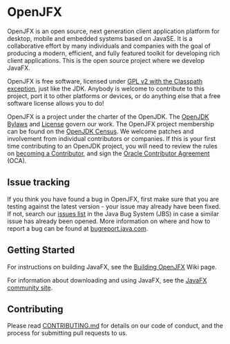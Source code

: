 # OpenJFX

OpenJFX is an open source, next generation client application platform for desktop, mobile and embedded systems based on JavaSE. It is a collaborative effort by many individuals and companies with the goal of producing a modern, efficient, and fully featured toolkit for developing rich client applications. This is the open source project where we develop JavaFX.

OpenJFX is free software, licensed under [GPL v2 with the Classpath exception](LICENSE), just like the JDK. Anybody is welcome to contribute to this project, port it to other platforms or devices, or do anything else that a free software license allows you to do!

OpenJFX is a project under the charter of the OpenJDK. The [OpenJDK Bylaws](https://openjdk.org/bylaws) and [License](LICENSE) govern our work. The OpenJFX project membership can be found on the [OpenJDK Census](https://openjdk.org/census#openjfx). We welcome patches and involvement from individual contributors or companies. If this is your first time contributing to an OpenJDK project, you will need to review the rules on [becoming a Contributor](https://openjdk.org/bylaws#contributor), and sign the [Oracle Contributor Agreement](https://oca.opensource.oracle.com/) (OCA).

## Issue tracking

If you think you have found a bug in OpenJFX, first make sure that you are testing against the latest version - your issue may already have been fixed. If not, search our [issues list](https://bugs.openjdk.org/issues/?filter=39543) in the Java Bug System (JBS) in case a similar issue has already been opened. More information on where and how to report a bug can be found at [bugreport.java.com](https://bugreport.java.com/).

## Getting Started

For instructions on building JavaFX, see the [Building OpenJFX](https://wiki.openjdk.org/display/OpenJFX/Building+OpenJFX) Wiki page.

For information about downloading and using JavaFX, see the [JavaFX community site](https://openjfx.io/).


## Contributing

Please read [CONTRIBUTING.md](CONTRIBUTING.md) for details on our code of conduct, and the process for submitting pull requests to us.

